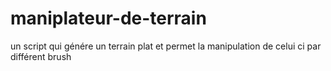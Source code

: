 # maniplateur-de-terrain
un script qui génére un terrain plat et permet la manipulation de celui ci par différent brush
